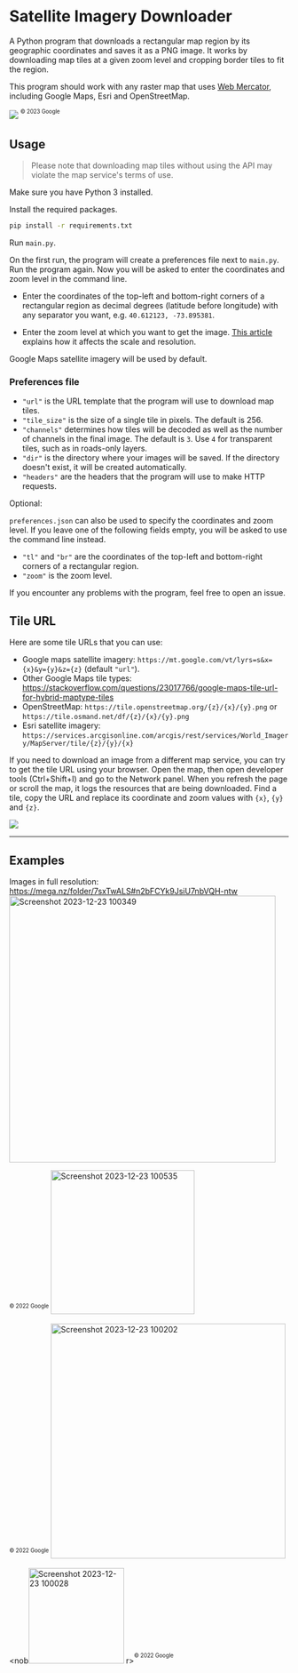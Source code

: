 # Satellite Imagery Downloader

A Python program that downloads a rectangular map region by its geographic coordinates and saves it as a PNG image. It works by downloading map tiles at a given zoom level and cropping border tiles to fit the region.

This program should work with any raster map that uses [Web Mercator](https://en.wikipedia.org/wiki/Web_Mercator_projection), including Google Maps, Esri and OpenStreetMap.

![](img/img_1.png)
<nobr><sup><sup>© 2023 Google</sup></sup></nobr>

## Usage

> Please note that downloading map tiles without using the API may violate the map service's terms of use.

Make sure you have Python 3 installed.

Install the required packages.
```cmd
pip install -r requirements.txt
```
Run `main.py`.

On the first run, the program will create a preferences file next to `main.py`. Run the program again. Now you will be asked to enter the coordinates and zoom level in the command line.

* Enter the coordinates of the top-left and bottom-right corners of a rectangular region as decimal degrees (latitude before longitude) with any separator you want, e.g. <nobr>`40.612123, -73.895381`</nobr>.

* Enter the zoom level at which you want to get the image. [This article](https://learn.microsoft.com/en-us/bingmaps/articles/understanding-scale-and-resolution) explains how it affects the scale and resolution.

Google Maps satellite imagery will be used by default.

### Preferences file
* `"url"` is the URL template that the program will use to download map tiles.
* `"tile_size"` is the size of a single tile in pixels. The default is 256. 
* `"channels"` determines how tiles will be decoded as well as the number of channels in the final image. The default is `3`. Use `4` for transparent tiles, such as in roads-only layers.
* `"dir"` is the directory where your images will be saved. If the directory doesn't exist, it will be created automatically.
* `"headers"` are the headers that the program will use to make HTTP requests.

Optional:

`preferences.json` can also be used to specify the coordinates and zoom level. If you leave one of the following fields empty, you will be asked to use the command line instead.

* `"tl"` and `"br"` are the coordinates of the top-left and bottom-right corners of a rectangular region.
* `"zoom"` is the zoom level.

If you encounter any problems with the program, feel free to open an issue.

## Tile URL
Here are some tile URLs that you can use:

* Google maps satellite imagery: `https://mt.google.com/vt/lyrs=s&x={x}&y={y}&z={z}` (default `"url"`). 
* Other Google Maps tile types: https://stackoverflow.com/questions/23017766/google-maps-tile-url-for-hybrid-maptype-tiles
* OpenStreetMap: `https://tile.openstreetmap.org/{z}/{x}/{y}.png` or `https://tile.osmand.net/df/{z}/{x}/{y}.png`
* Esri satellite imagery: `https://services.arcgisonline.com/arcgis/rest/services/World_Imagery/MapServer/tile/{z}/{y}/{x}`

If you need to download an image from a different map service, you can try to get the tile URL using your browser. Open the map, then open developer tools (Ctrl+Shift+I) and go to the Network panel. When you refresh the page or scroll the map, it logs the resources that are being downloaded. Find a tile, copy the URL and replace its coordinate and zoom values with `{x}`, `{y}` and `{z}`.

![](img/img_7.png)

---
## Examples

Images in full resolution: https://mega.nz/folder/7sxTwALS#n2bFCYk9JsiU7nbVQH-ntw
<img width="480" alt="Screenshot 2023-12-23 100349" src="https://github.com/shubhanshu24510/satellite-imagery-downloader/assets/100926922/80c3d115-f6f6-4cd3-9e74-6b51719ebd49">

<nobr><sup><sup>© 2022 Google</sup></sup></nobr>
<img width="259" alt="Screenshot 2023-12-23 100535" src="https://github.com/shubhanshu24510/satellite-imagery-downloader/assets/100926922/63fd7faf-f461-4ff8-85af-72e2a7be05a2">


<nobr><sup><sup>© 2022 Google</sup></sup></nobr>
<img width="423" alt="Screenshot 2023-12-23 100202" src="https://github.com/shubhanshu24510/satellite-imagery-downloader/assets/100926922/bafd21cd-2d8b-4904-b60d-49993ac4c6d6">

<nob<img width="172" alt="Screenshot 2023-12-23 100028" src="https://github.com/shubhanshu24510/satellite-imagery-downloader/assets/100926922/40526696-cd5c-4423-a641-d1590ca45e90">
r><sup><sup>© 2022 Google</sup></sup></nobr>





